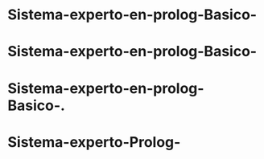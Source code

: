 # Sistema-experto-en-prolog-Basico-
# Sistema-experto-en-prolog-Basico-
# Sistema-experto-en-prolog-Basico-.
# Sistema-experto-Prolog-
